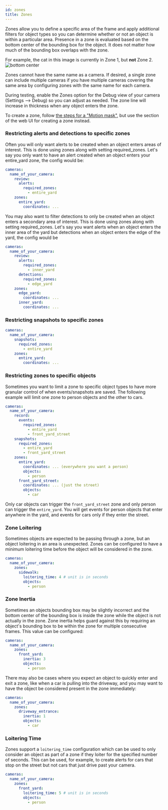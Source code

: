 ```yaml
---
id: zones
title: Zones
---
```


Zones allow you to define a specific area of the frame and apply additional filters for object types so you can determine whether or not an object is within a particular area. Presence in a zone is evaluated based on the bottom center of the bounding box for the object. It does not matter how much of the bounding box overlaps with the zone.

For example, the cat in this image is currently in Zone 1, but **not** Zone 2.
![bottom center](/img/bottom-center.jpg)

Zones cannot have the same name as a camera. If desired, a single zone can include multiple cameras if you have multiple cameras covering the same area by configuring zones with the same name for each camera.

During testing, enable the Zones option for the Debug view of your camera (Settings --> Debug) so you can adjust as needed. The zone line will increase in thickness when any object enters the zone.

To create a zone, follow [the steps for a "Motion mask"](masks.md), but use the section of the web UI for creating a zone instead.

### Restricting alerts and detections to specific zones

Often you will only want alerts to be created when an object enters areas of interest. This is done using zones along with setting required_zones. Let's say you only want to have an alert created when an object enters your entire_yard zone, the config would be:

```yaml
cameras:
  name_of_your_camera:
    review:
      alerts:
        required_zones:
          - entire_yard
    zones:
      entire_yard:
        coordinates: ...
```

You may also want to filter detections to only be created when an object enters a secondary area of interest. This is done using zones along with setting required_zones. Let's say you want alerts when an object enters the inner area of the yard but detections when an object enters the edge of the yard, the config would be

```yaml
cameras:
  name_of_your_camera:
    review:
      alerts:
        required_zones:
          - inner_yard
      detections:
        required_zones:
          - edge_yard
    zones:
      edge_yard:
        coordinates: ...
      inner_yard:
        coordinates: ...
```

### Restricting snapshots to specific zones

```yaml
cameras:
  name_of_your_camera:
    snapshots:
      required_zones:
        - entire_yard
    zones:
      entire_yard:
        coordinates: ...
```

### Restricting zones to specific objects

Sometimes you want to limit a zone to specific object types to have more granular control of when events/snapshots are saved. The following example will limit one zone to person objects and the other to cars.

```yaml
cameras:
  name_of_your_camera:
    record:
      events:
        required_zones:
          - entire_yard
          - front_yard_street
    snapshots:
      required_zones:
        - entire_yard
        - front_yard_street
    zones:
      entire_yard:
        coordinates: ... (everywhere you want a person)
        objects:
          - person
      front_yard_street:
        coordinates: ... (just the street)
        objects:
          - car
```

Only car objects can trigger the `front_yard_street` zone and only person can trigger the `entire_yard`. You will get events for person objects that enter anywhere in the yard, and events for cars only if they enter the street.

### Zone Loitering

Sometimes objects are expected to be passing through a zone, but an object loitering in an area is unexpected. Zones can be configured to have a minimum loitering time before the object will be considered in the zone.

```yaml
cameras:
  name_of_your_camera:
    zones:
      sidewalk:
        loitering_time: 4 # unit is in seconds
        objects:
          - person
```

### Zone Inertia

Sometimes an objects bounding box may be slightly incorrect and the bottom center of the bounding box is inside the zone while the object is not actually in the zone. Zone inertia helps guard against this by requiring an object's bounding box to be within the zone for multiple consecutive frames. This value can be configured:

```yaml
cameras:
  name_of_your_camera:
    zones:
      front_yard:
        inertia: 3
        objects:
          - person
```

There may also be cases where you expect an object to quickly enter and exit a zone, like when a car is pulling into the driveway, and you may want to have the object be considered present in the zone immediately:

```yaml
cameras:
  name_of_your_camera:
    zones:
      driveway_entrance:
        inertia: 1
        objects:
          - car
```

### Loitering Time

Zones support a `loitering_time` configuration which can be used to only consider an object as part of a zone if they loiter for the specified number of seconds. This can be used, for example, to create alerts for cars that stop on the street but not cars that just drive past your camera.

```yaml
cameras:
  name_of_your_camera:
    zones:
      front_yard:
        loitering_time: 5 # unit is in seconds
        objects:
          - person
```
